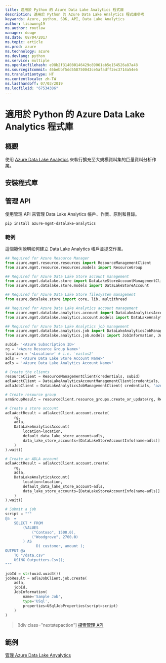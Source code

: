 ```yaml
---
title: 適用於 Python 的 Azure Data Lake Analytics 程式庫
description: 適用於 Python 的 Azure Data Lake Analytics 程式庫參考
keywords: Azure, python, SDK, API, Data Lake Analytics
author: lisawong19
ms.author: routlaw
manager: douge
ms.date: 08/04/2017
ms.topic: article
ms.prod: azure
ms.technology: azure
ms.devlang: python
ms.service: multiple
ms.openlocfilehash: e98b2f314080146429c89061ab5e154526a87a48
ms.sourcegitcommit: 46bebbf5dd558750043ce5afadff2ec3714a54e6
ms.translationtype: HT
ms.contentlocale: zh-TW
ms.lasthandoff: 07/03/2019
ms.locfileid: "67534306"
---
```

# <a name="azure-data-lake-analytics-libraries-for-python"></a>適用於 Python 的 Azure Data Lake Analytics 程式庫

## <a name="overview"></a>概觀
使用 [Azure Data Lake Analytics](/azure/data-lake-analytics/data-lake-analytics-overview) 來執行擴充至大規模資料集的巨量資料分析作業。

## <a name="install-the-libraries"></a>安裝程式庫

## <a name="management-api"></a>管理 API
使用管理 API 來管理 Data Lake Analytics 帳戶、作業、原則和目錄。

```bash
pip install azure-mgmt-datalake-analytics
```

### <a name="example"></a>範例
這個範例說明如何建立 Data Lake Analytics 帳戶並提交作業。 

```python
## Required for Azure Resource Manager
from azure.mgmt.resource.resources import ResourceManagementClient
from azure.mgmt.resource.resources.models import ResourceGroup

## Required for Azure Data Lake Store account management
from azure.mgmt.datalake.store import DataLakeStoreAccountManagementClient
from azure.mgmt.datalake.store.models import DataLakeStoreAccount

## Required for Azure Data Lake Store filesystem management
from azure.datalake.store import core, lib, multithread

## Required for Azure Data Lake Analytics account management
from azure.mgmt.datalake.analytics.account import DataLakeAnalyticsAccountManagementClient
from azure.mgmt.datalake.analytics.account.models import DataLakeAnalyticsAccount, DataLakeStoreAccountInfo

## Required for Azure Data Lake Analytics job management
from azure.mgmt.datalake.analytics.job import DataLakeAnalyticsJobManagementClient
from azure.mgmt.datalake.analytics.job.models import JobInformation, JobState, USqlJobProperties

subid= '<Azure Subscription ID>'
rg = '<Azure Resource Group Name>'
location = '<Location>' # i.e. 'eastus2'
adls = '<Azure Data Lake Store Account Name>'
adls = '<Azure Data Lake Analytics Account Name>'

# Create the clients
resourceClient = ResourceManagementClient(credentials, subid)
adlaAcctClient = DataLakeAnalyticsAccountManagementClient(credentials, subid)
adlaJobClient = DataLakeAnalyticsJobManagementClient( credentials, 'azuredatalakeanalytics.net')

# Create resource group
armGroupResult = resourceClient.resource_groups.create_or_update(rg, ResourceGroup(location=location))

# Create a store account
adlaAcctResult = adlaAcctClient.account.create(
    rg,
    adla,
    DataLakeAnalyticsAccount(
        location=location,
        default_data_lake_store_account=adls,
        data_lake_store_accounts=[DataLakeStoreAccountInfo(name=adls)]
    )
).wait()

# Create an ADLA account
adlaAcctResult = adlaAcctClient.account.create(
    rg,
    adla,
    DataLakeAnalyticsAccount(
        location=location,
        default_data_lake_store_account=adls,
        data_lake_store_accounts=[DataLakeStoreAccountInfo(name=adls)]
    )
).wait()

# Submit a job
script = """
@a  = 
    SELECT * FROM 
        (VALUES
            ("Contoso", 1500.0),
            ("Woodgrove", 2700.0)
        ) AS 
              D( customer, amount );
OUTPUT @a
    TO "/data.csv"
    USING Outputters.Csv();
"""

jobId = str(uuid.uuid4())
jobResult = adlaJobClient.job.create(
    adla,
    jobId,
    JobInformation(
        name='Sample Job',
        type='USql',
        properties=USqlJobProperties(script=script)
    )
)
```

> [!div class="nextstepaction"]
> [探索管理 API](/python/api/overview/azure/datalakeanalytics/management)

## <a name="samples"></a>範例
[管理 Azure Data Lake Anyalytics](https://docs.microsoft.com/azure/data-lake-analytics/data-lake-analytics-manage-use-python-sdk)